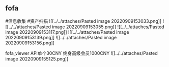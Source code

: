 ## fofa
#信息收集 #资产扫描
![[../../attaches/Pasted image 20220909153033.png]]
![[../../attaches/Pasted image 20220909153055.png]]
![[../../attaches/Pasted image 20220909153117.png]]
![[../../attaches/Pasted image 20220909153139.png]]
![[../../attaches/Pasted image 20220909153156.png]]

fofa_viewer
API单个30CNY
终身高级会员1000CNY
![[../../attaches/Pasted image 20220909155125.png]]